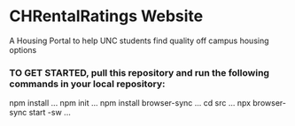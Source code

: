 # CHRentalRatings Website

 A Housing Portal to help UNC students find quality off campus housing options


### TO GET STARTED, pull this repository and run the following commands in your local repository:

 npm install ...
 npm init ...
 npm install browser-sync ...
 cd src ...
 npx browser-sync start -sw ...
